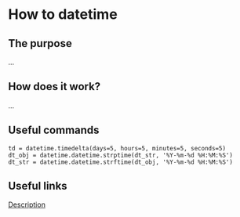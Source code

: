 # How to datetime

## The purpose
...  

## How does it work?
...  

## Useful commands
`td = datetime.timedelta(days=5, hours=5, minutes=5, seconds=5)`  
`dt_obj = datetime.datetime.strptime(dt_str, '%Y-%m-%d %H:%M:%S')`    
`dt_str = datetime.datetime.strftime(dt_obj, '%Y-%m-%d %H:%M:%S')`  

## Useful links
[Description](https://www.cisco.com)  



